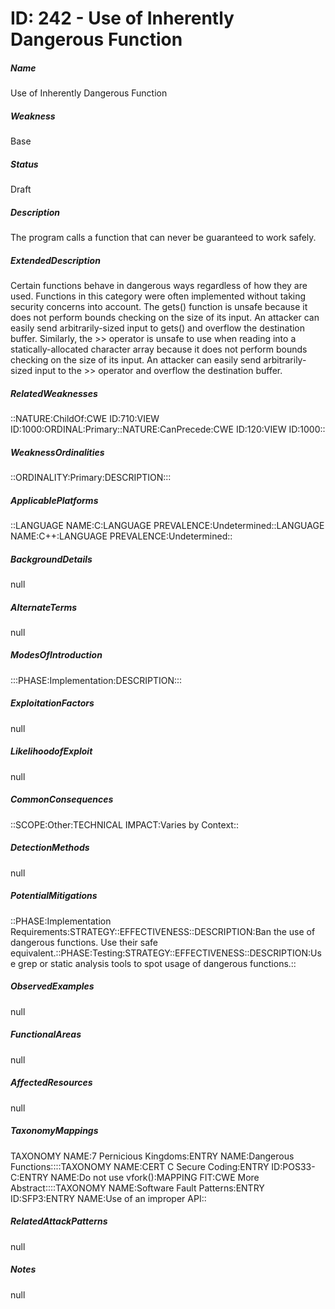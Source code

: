 # ID: 242 - Use of Inherently Dangerous Function
<h5>Name</h5>Use of Inherently Dangerous Function
<h5>Weakness</h5>Base
<h5>Status</h5>Draft
<h5>Description</h5>The program calls a function that can never be guaranteed to work safely.
<h5>ExtendedDescription</h5>Certain functions behave in dangerous ways regardless of how they are used. Functions in this category were often implemented without taking security concerns into account. The gets() function is unsafe because it does not perform bounds checking on the size of its input. An attacker can easily send arbitrarily-sized input to gets() and overflow the destination buffer. Similarly, the >> operator is unsafe to use when reading into a statically-allocated character array because it does not perform bounds checking on the size of its input. An attacker can easily send arbitrarily-sized input to the >> operator and overflow the destination buffer.
<h5>RelatedWeaknesses</h5>::NATURE:ChildOf:CWE ID:710:VIEW ID:1000:ORDINAL:Primary::NATURE:CanPrecede:CWE ID:120:VIEW ID:1000::
<h5>WeaknessOrdinalities</h5>::ORDINALITY:Primary:DESCRIPTION:::
<h5>ApplicablePlatforms</h5>::LANGUAGE NAME:C:LANGUAGE PREVALENCE:Undetermined::LANGUAGE NAME:C++:LANGUAGE PREVALENCE:Undetermined::
<h5>BackgroundDetails</h5>null
<h5>AlternateTerms</h5>null
<h5>ModesOfIntroduction</h5>:::PHASE:Implementation:DESCRIPTION:::
<h5>ExploitationFactors</h5>null
<h5>LikelihoodofExploit</h5>null
<h5>CommonConsequences</h5>::SCOPE:Other:TECHNICAL IMPACT:Varies by Context::
<h5>DetectionMethods</h5>null
<h5>PotentialMitigations</h5>::PHASE:Implementation Requirements:STRATEGY::EFFECTIVENESS::DESCRIPTION:Ban the use of dangerous functions. Use their safe equivalent.::PHASE:Testing:STRATEGY::EFFECTIVENESS::DESCRIPTION:Use grep or static analysis tools to spot usage of dangerous functions.::
<h5>ObservedExamples</h5>null
<h5>FunctionalAreas</h5>null
<h5>AffectedResources</h5>null
<h5>TaxonomyMappings</h5>TAXONOMY NAME:7 Pernicious Kingdoms:ENTRY NAME:Dangerous Functions::::TAXONOMY NAME:CERT C Secure Coding:ENTRY ID:POS33-C:ENTRY NAME:Do not use vfork():MAPPING FIT:CWE More Abstract::::TAXONOMY NAME:Software Fault Patterns:ENTRY ID:SFP3:ENTRY NAME:Use of an improper API::
<h5>RelatedAttackPatterns</h5>null
<h5>Notes</h5>null


